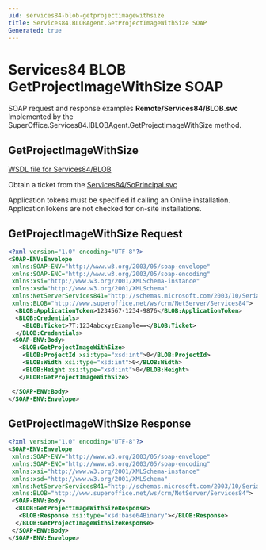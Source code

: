 ```yaml
---
uid: services84-blob-getprojectimagewithsize
title: Services84.BLOBAgent.GetProjectImageWithSize SOAP
Generated: true
---
```


# Services84 BLOB GetProjectImageWithSize SOAP

SOAP request and response examples **Remote/Services84/BLOB.svc**
Implemented by the <see cref="M:SuperOffice.Services84.IBLOBAgent.GetProjectImageWithSize">SuperOffice.Services84.IBLOBAgent.GetProjectImageWithSize</see> method.

## GetProjectImageWithSize





[WSDL file for Services84/BLOB](../Services84-BLOB.md)

Obtain a ticket from the [Services84/SoPrincipal.svc](../SoPrincipal/SoPrincipal.md)

Application tokens must be specified if calling an Online installation. ApplicationTokens are not checked for on-site installations.

## GetProjectImageWithSize Request

```xml
<?xml version="1.0" encoding="UTF-8"?>
<SOAP-ENV:Envelope
 xmlns:SOAP-ENV="http://www.w3.org/2003/05/soap-envelope"
 xmlns:SOAP-ENC="http://www.w3.org/2003/05/soap-encoding"
 xmlns:xsi="http://www.w3.org/2001/XMLSchema-instance"
 xmlns:xsd="http://www.w3.org/2001/XMLSchema"
 xmlns:NetServerServices841="http://schemas.microsoft.com/2003/10/Serialization/"
 xmlns:BLOB="http://www.superoffice.net/ws/crm/NetServer/Services84">
  <BLOB:ApplicationToken>1234567-1234-9876</BLOB:ApplicationToken>
  <BLOB:Credentials>
    <BLOB:Ticket>7T:1234abcxyzExample==</BLOB:Ticket>
  </BLOB:Credentials>
 <SOAP-ENV:Body>
   <BLOB:GetProjectImageWithSize>
    <BLOB:ProjectId xsi:type="xsd:int">0</BLOB:ProjectId>
    <BLOB:Width xsi:type="xsd:int">0</BLOB:Width>
    <BLOB:Height xsi:type="xsd:int">0</BLOB:Height>
   </BLOB:GetProjectImageWithSize>

 </SOAP-ENV:Body>
</SOAP-ENV:Envelope>

```


## GetProjectImageWithSize Response

```xml
<?xml version="1.0" encoding="UTF-8"?>
<SOAP-ENV:Envelope
 xmlns:SOAP-ENV="http://www.w3.org/2003/05/soap-envelope"
 xmlns:SOAP-ENC="http://www.w3.org/2003/05/soap-encoding"
 xmlns:xsi="http://www.w3.org/2001/XMLSchema-instance"
 xmlns:xsd="http://www.w3.org/2001/XMLSchema"
 xmlns:NetServerServices841="http://schemas.microsoft.com/2003/10/Serialization/"
 xmlns:BLOB="http://www.superoffice.net/ws/crm/NetServer/Services84">
 <SOAP-ENV:Body>
  <BLOB:GetProjectImageWithSizeResponse>
   <BLOB:Response xsi:type="xsd:base64Binary"></BLOB:Response>
  </BLOB:GetProjectImageWithSizeResponse>
 </SOAP-ENV:Body>
</SOAP-ENV:Envelope>

```

